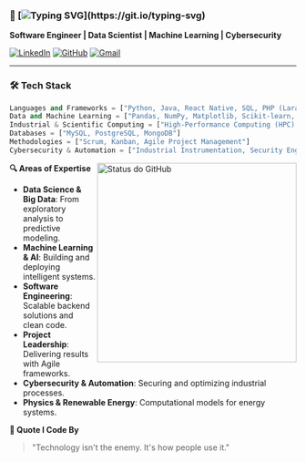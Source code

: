 ### 👋 [![Typing SVG](https://readme-typing-svg.herokuapp.com/?font=Ubuntu+Condensed&color=ee9c53&size=25&center=true&vCenter=true&width=1000&lines=Hello,+I'm+Amanda+Borges!)](https://git.io/typing-svg)

**Software Engineer | Data Scientist | Machine Learning | Cybersecurity**

[![LinkedIn](https://img.shields.io/badge/LinkedIn-Connect-blue?style=flat&logo=linkedin)](https://linkedin.com/in/amandadecassiaborges)
[![GitHub](https://img.shields.io/badge/GitHub-Follow-black?style=flat&logo=github)](https://github.com/amandadecassiaborges)
[![Gmail](https://img.shields.io/badge/Gmail-Contact-red?style=flat&logo=gmail)](mailto:amandaborgeses@email.com)

---

### 🛠️ **Tech Stack**
```python
Languages and Frameworks = ["Python, Java, React Native, SQL, PHP (Laravel, Blade), Spring Boot"]
Data and Machine Learning = ["Pandas, NumPy, Matplotlib, Scikit-learn, TensorFlow"]
Industrial & Scientific Computing = ["High-Performance Computing (HPC), Modeling & Simulation"]
Databases = ["MySQL, PostgreSQL, MongoDB"]
Methodologies = ["Scrum, Kanban, Agile Project Management"]
Cybersecurity & Automation = ["Industrial Instrumentation, Security Engineering"]
```
<img align='right' width="350px" src="https://github-readme-stats.vercel.app/api?username=amandadecassiaborges&show_icons=true&theme=dark" alt="Status do GitHub">

**🔍 Areas of Expertise**
- **Data Science & Big Data**: From exploratory analysis to predictive modeling.
- **Machine Learning & AI**: Building and deploying intelligent systems.
- **Software Engineering**: Scalable backend solutions and clean code.
- **Project Leadership**: Delivering results with Agile frameworks.
- **Cybersecurity & Automation**: Securing and optimizing industrial processes.
- **Physics & Renewable Energy**: Computational models for energy systems.

**💬 Quote I Code By**
> "Technology isn't the enemy. It's how people use it."

